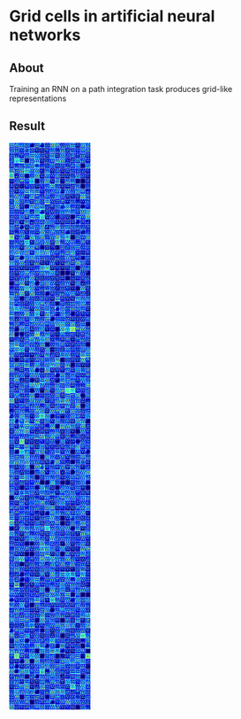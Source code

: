 # Grid cells in artificial neural networks

## About

Training an RNN on a path integration task produces grid-like representations

## Result

![grid visualization](./docs/LSTM_hexagons.png)

